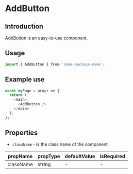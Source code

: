 # AddButton

<!-- STORY -->

## Introduction

AddButton is an easy-to-use component.

## Usage

```javascript
import { AddButton } from 'some-package-name';
```

## Example use

```javascript
const myPage = props => {
  return (
    <main>
      <AddButton />
    </main>
  );
};
```

## Properties

- `className` - is the class name of the component

| propName  | propType | defaultValue | isRequired |
| --------- | -------- | ------------ | ---------- |
| className | string   | -            | -          |
